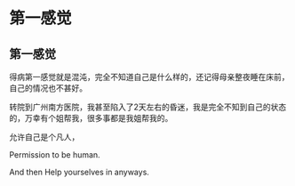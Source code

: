 # 第一感觉

## 第一感觉

得病第一感觉就是混沌，完全不知道自己是什么样的，还记得母亲整夜睡在床前，自己的情况也不甚好。

转院到广州南方医院，我甚至陷入了2天左右的昏迷，我是完全不知到自己的状态的，万幸有个姐帮我，很多事都是我姐帮我的。

允许自己是个凡人，

Permission to be human.

And then Help yourselves in anyways.
